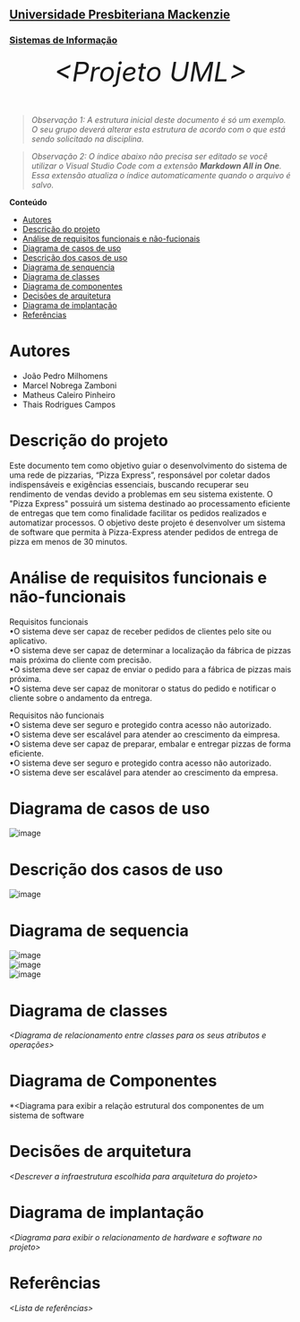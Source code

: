 <h2><a href= "https://www.mackenzie.br">Universidade Presbiteriana Mackenzie</a></h2>
<h3><a href= "https://www.mackenzie.br/graduacao/sao-paulo-higienopolis/sistemas-de-informacao">Sistemas de Informação</a></h3>


<font size="+12"><center>
*&lt;Projeto UML&gt;*
</center></font>

>*Observação 1: A estrutura inicial deste documento é só um exemplo. O seu grupo deverá alterar esta estrutura de acordo com o que está sendo solicitado na disciplina.*

>*Observação 2: O índice abaixo não precisa ser editado se você utilizar o Visual Studio Code com a extensão **Markdown All in One**. Essa extensão atualiza o índice automaticamente quando o arquivo é salvo.*

**Conteúdo**

- [Autores](#nome-alunos)
- [Descrição do projeto](#introdução-do-projeto)
- [Análise de requisitos funcionais e não-fucionais](#descrição-dos-requisitos)
- [Diagrama de casos de uso](#diagrama-de-comportamento-atores)
- [Descrição dos casos de uso](#descrição-das-funcões)
- [Diagrama de senquencia](#diagrama-de-ordem-interações)
- [Diagrama de classes](#diagrama-orientado-objetos)
- [Diagrama de componentes](#diagrama-estrutura-componente)
- [Decisões de arquitetura](#decisões-de-arquitetura)
- [Diagrama de implantação](#diagrama-de-hardware-software)
- [Referências](#referências)


# Autores

* João Pedro Milhomens
* Marcel Nobrega Zamboni
* Matheus Caleiro Pinheiro
* Thais Rodrigues Campos

# Descrição do projeto

Este documento tem como objetivo guiar o desenvolvimento do sistema de uma rede de pizzarias, “Pizza Express”, responsável por coletar dados indispensáveis e exigências essenciais, buscando recuperar seu rendimento de vendas devido a problemas em seu sistema existente. O "Pizza Express" possuirá um sistema destinado ao processamento eficiente de entregas que tem como finalidade facilitar os pedidos realizados e automatizar processos.
O objetivo deste projeto é desenvolver um sistema de software que permita à Pizza-Express atender pedidos de entrega de pizza em menos de 30 minutos.

# Análise de requisitos funcionais e não-funcionais
 Requisitos funcionais
 <br/>•O sistema deve ser capaz de receber pedidos de clientes pelo site ou aplicativo.
 <br/>•O sistema deve ser capaz de determinar a localização da fábrica de pizzas mais próxima do cliente com precisão.
 <br/>•O sistema deve ser capaz de enviar o pedido para a fábrica de pizzas mais próxima.
 <br/>•O sistema deve ser capaz de monitorar o status do pedido e notificar o cliente sobre o andamento da entrega.

Requisitos não funcionais
<br/>•O sistema deve ser seguro e protegido contra acesso não autorizado.
<br/>•O sistema deve ser escalável para atender ao crescimento da eimpresa.
<br/>•O sistema deve ser capaz de preparar, embalar e entregar pizzas de forma eficiente.
<br/>•O sistema deve ser seguro e protegido contra acesso não autorizado.
<br/>•O sistema deve ser escalável para atender ao crescimento da empresa.



# Diagrama de casos de uso

![image](https://github.com/matheuscaleiroo/UML-Classroom-FCI/assets/143469851/b1772227-10ed-4e0f-ab06-72f7335506d8)



# Descrição dos casos de uso

![image](https://github.com/matheuscaleiroo/UML-Classroom-FCI/assets/143469851/52cdd564-eb26-4bbc-b952-b30203aeb403)


# Diagrama de sequencia

![image](https://github.com/matheuscaleiroo/UML-Classroom-FCI/assets/143469851/0fb2b39a-d360-4b8f-bb19-29d28657dcb5)
<br/> ![image](https://github.com/matheuscaleiroo/UML-Classroom-FCI/assets/143469851/b183c401-fbe9-4e8d-9671-b9358b252cb2)
<br/> ![image](https://github.com/matheuscaleiroo/UML-Classroom-FCI/assets/143469851/abd38380-cdd7-4390-bc80-4b81b9f95cc3)



# Diagrama de classes

*&lt;Diagrama de relacionamento entre classes para os seus atributos e operações&gt;*

# Diagrama de Componentes

*&lt;Diagrama para exibir a relação estrutural dos componentes de um sistema de software

# Decisões de arquitetura

*&lt;Descrever a infraestrutura escolhida para arquitetura do projeto&gt;*

# Diagrama de implantação

*&lt;Diagrama para exibir o relacionamento de hardware e software no projeto&gt;*

# Referências

*&lt;Lista de referências&gt;*
